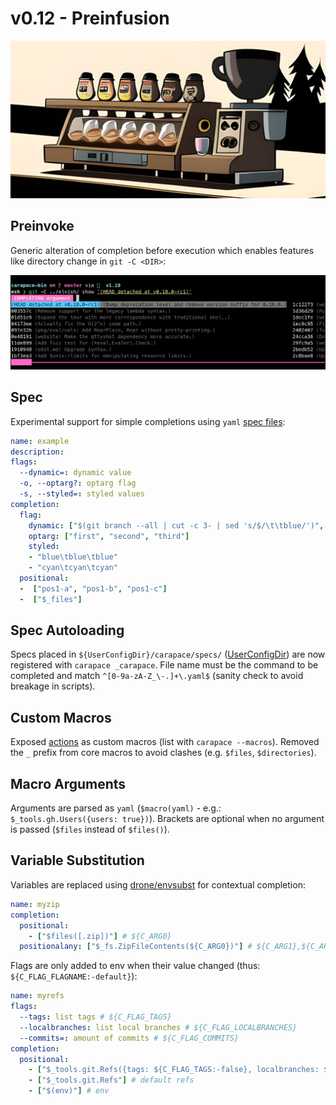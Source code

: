 # v0.12 - Preinfusion

![](./v0.12/banner.png)

## Preinvoke

Generic alteration of completion before execution which enables features like directory change in `git -C <DIR>`:

![](./v0.12/preinvoke.png)

## Spec

Experimental support for simple completions using `yaml` [spec files](https://github.com/carapace-sh/carapace-spec/tree/master/example):

```yaml
name: example
description:
flags:
  --dynamic=: dynamic value
  -o, --optarg?: optarg flag
  -s, --styled=: styled values
completion:
  flag:
    dynamic: ["$(git branch --all | cut -c 3- | sed 's/$/\t\tblue/')", "static value"]
    optarg: ["first", "second", "third"]
    styled:
    - "blue\tblue\tblue"
    - "cyan\tcyan\tcyan"
  positional:
  -  ["pos1-a", "pos1-b", "pos1-c"]
  -  ["$_files"]
```

## Spec Autoloading

Specs placed in `${UserConfigDir}/carapace/specs/` ([UserConfigDir](https://pkg.go.dev/os@go1.18.1#UserConfigDir)) are now registered with `carapace _carapace`.
File name must be the command to be completed and match `^[0-9a-zA-Z_\-.]+\.yaml$` (sanity check to avoid breakage in scripts).

## Custom Macros

Exposed [actions](https://pkg.go.dev/github.com/carapace-sh/carapace-bin/pkg/actions) as custom macros (list with `carapace --macros`).
Removed the `_` prefix from core macros to avoid clashes (e.g. `$files`, `$directories`).

## Macro Arguments
Arguments are parsed as `yaml` (`$macro(yaml)` - e.g.: `$_tools.gh.Users({users: true})`).
Brackets are optional when no argument is passed (`$files` instead of `$files()`).

## Variable Substitution

Variables are replaced using [drone/envsubst](https://github.com/drone/envsubst) for contextual completion:

```yaml
name: myzip
completion:
  positional:
    - ["$files([.zip])"] # ${C_ARG0}
  positionalany: ["$_fs.ZipFileContents(${C_ARG0})"] # ${C_ARG1},${C_ARG2},...
```

Flags are only added to env when their value changed (thus: `${C_FLAG_FLAGNAME:-default}`):

```yaml
name: myrefs
flags:
  --tags: list tags # ${C_FLAG_TAGS}
  --localbranches: list local branches # ${C_FLAG_LOCALBRANCHES}
  --commits=: amount of commits # ${C_FLAG_COMMITS}
completion:
  positional:
    - ["$_tools.git.Refs({tags: ${C_FLAG_TAGS:-false}, localbranches: ${C_FLAG_LOCALBRANCHES:-false}, commits: ${C_FLAG_COMMITS:-0}})"] # refs based on flag values with defaults
    - ["$_tools.git.Refs"] # default refs
    - ["$(env)"] # env
```
